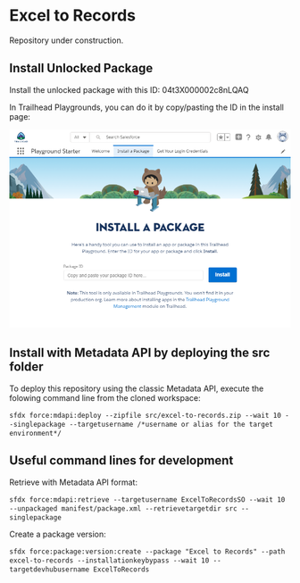 # Excel to Records

Repository under construction.

## Install Unlocked Package

Install the unlocked package with this ID: 04t3X000002c8nLQAQ

In Trailhead Playgrounds, you can do it by copy/pasting the ID in the install page:

![Install package in Playgrounds](install.png)

## Install with Metadata API by deploying the src folder

To deploy this repository using the classic Metadata API, execute the folowing command line from the cloned workspace:

```
sfdx force:mdapi:deploy --zipfile src/excel-to-records.zip --wait 10 --singlepackage --targetusername /*username or alias for the target environment*/
```

## Useful command lines for development

Retrieve with Metadata API format:

```
sfdx force:mdapi:retrieve --targetusername ExcelToRecordsSO --wait 10 --unpackaged manifest/package.xml --retrievetargetdir src --singlepackage
```

Create a package version:

```
sfdx force:package:version:create --package "Excel to Records" --path excel-to-records --installationkeybypass --wait 10 --targetdevhubusername ExcelToRecords
```